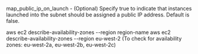 map_public_ip_on_launch - (Optional) Specify true to indicate that instances launched into the subnet should be assigned a public IP address. Default is false.

aws ec2 describe-availability-zones --region region-name
aws ec2 describe-availability-zones --region eu-west-2 (To check for availability zones: eu-west-2a, eu-west-2b, eu-west-2c)
